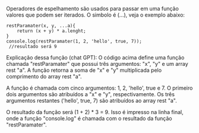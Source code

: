 Operadores de espelhamento são usados para passar em uma função valores que podem ser iterados. O simbolo é (...), veja o exemplo abaixo:

```
restParamater(x, y, ...a){
	return (x + y) * a.lenght;
} 
console.log(restParamater(1, 2, 'hello', true, 7));
 //resultado será 9
```

Explicação dessa função (chat GPT):
O código acima define uma função chamada "restParamater" que possui três argumentos: "x", "y" e um array rest "a". A função retorna a soma de "x" e "y" multiplicada pelo comprimento do array rest "a".

A função é chamada com cinco argumentos: 1, 2, 'hello', true e 7. O primeiro dois argumentos são atribuídos a "x" e "y", respectivamente. Os três argumentos restantes ('hello', true, 7) são atribuídos ao array rest "a".

O resultado da função será (1 + 2) * 3 = 9. Isso é impresso na linha final, onde a função "console.log" é chamada com o resultado da função "restParamater".